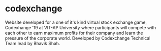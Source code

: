 # codexchange
Website developed for a one of it's kind virtual stock exchange game, Codexhange '19 at VIT-AP University where participants will compete with each other to earn maximum profits for their company and learn the pressure of the corporate world.
Developed by Codexchange Technical Team lead by Bhavik Shah.

